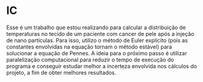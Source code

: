 # IC
Esse é um trabalho que estou realizando para calcular a distribuição de temperaturas no tecido de um paciente com cancer de pele após a injeção de nano partículas.
Para isso, utilizo o método de Euler explícito (pois as constantes envolvidas na equação tornam o método estável) para solucionar a equação de Pennes.
A ideia para o próximo passo é utilizar paralelização computacional para reduzir o tempo de execução do programa e conseguir estudar melhor a incerteza envolvida 
nos cálculos do projeto, a fim de obter melhores resultados.
